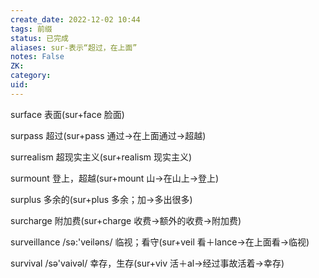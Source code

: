 ```yaml
---
create_date: 2022-12-02 10:44
tags: 前缀
status: 已完成 
aliases: sur-表示“超过，在上面”
notes: False
ZK: 
category: 
uid: 
---
```


surface 表面(sur+face 脸面)

surpass 超过(sur+pass 通过→在上面通过→超越)

surrealism 超现实主义(sur+realism 现实主义)

surmount 登上，超越(sur+mount 山→在山上→登上)

surplus 多余的(sur+plus 多余；加→多出很多)

surcharge 附加费(sur+charge 收费→额外的收费→附加费) 

surveillance /sə:'veiləns/ 临视；看守(sur+veil 看＋lance→在上面看→临视)

survival /sə'vaivəl/ 幸存，生存(sur+viv 活＋al→经过事故活着→幸存)